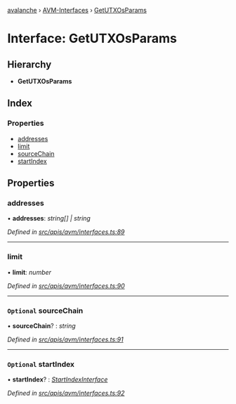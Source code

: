 [avalanche](../README.md) › [AVM-Interfaces](../modules/avm_interfaces.md) › [GetUTXOsParams](avm_interfaces.getutxosparams.md)

# Interface: GetUTXOsParams

## Hierarchy

* **GetUTXOsParams**

## Index

### Properties

* [addresses](avm_interfaces.getutxosparams.md#addresses)
* [limit](avm_interfaces.getutxosparams.md#limit)
* [sourceChain](avm_interfaces.getutxosparams.md#optional-sourcechain)
* [startIndex](avm_interfaces.getutxosparams.md#optional-startindex)

## Properties

###  addresses

• **addresses**: *string[] | string*

*Defined in [src/apis/avm/interfaces.ts:89](https://github.com/ava-labs/avalanchejs/blob/8c220c6/src/apis/avm/interfaces.ts#L89)*

___

###  limit

• **limit**: *number*

*Defined in [src/apis/avm/interfaces.ts:90](https://github.com/ava-labs/avalanchejs/blob/8c220c6/src/apis/avm/interfaces.ts#L90)*

___

### `Optional` sourceChain

• **sourceChain**? : *string*

*Defined in [src/apis/avm/interfaces.ts:91](https://github.com/ava-labs/avalanchejs/blob/8c220c6/src/apis/avm/interfaces.ts#L91)*

___

### `Optional` startIndex

• **startIndex**? : *[StartIndexInterface](avm_interfaces.startindexinterface.md)*

*Defined in [src/apis/avm/interfaces.ts:92](https://github.com/ava-labs/avalanchejs/blob/8c220c6/src/apis/avm/interfaces.ts#L92)*
